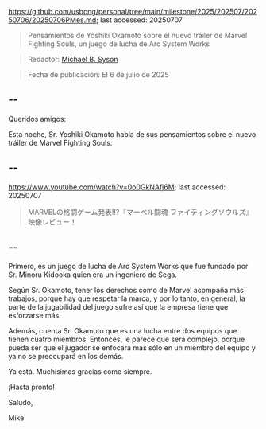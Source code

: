 https://github.com/usbong/personal/tree/main/milestone/2025/202507/20250706/20250706PMes.md; last accessed: 20250707

> Pensamientos de Yoshiki Okamoto sobre el nuevo tráiler de Marvel Fighting Souls, un juego de lucha de Arc System Works

> Redactor: [Michael B. Syson](https://www.linkedin.com/in/michaelsyson/)

> Fecha de publicación: El 6 de julio de 2025

## --

Queridos amigos:

Esta noche, Sr. Yoshiki Okamoto habla de sus pensamientos sobre el nuevo tráiler de Marvel Fighting Souls. 

## --

https://www.youtube.com/watch?v=0o0GkNAfj6M; last accessed: 20250707

> MARVELの格闘ゲーム発表!!?『マーベル闘魂 ファイティングソウルズ』映像レビュー！ 

## --

Primero, es un juego de lucha de Arc System Works que fue fundado por Sr. Minoru Kidooka quien era un ingeniero de Sega.

Según Sr. Okamoto, tener los derechos como de Marvel acompaña más trabajos, porque hay que respetar la marca, y por lo tanto, en general, la parte de la jugabilidad del juego sufre así que la empresa tiene que esforzarse más.

Además, cuenta Sr. Okamoto que es una lucha entre dos equipos que tienen cuatro miembros. Entonces, le parece que será complejo, porque pueda ser que el jugador se enfocará más sólo en un miembro del equipo y ya no se preocupará en los demás.

Ya está. Muchísimas gracias como siempre.

¡Hasta pronto!

Saludo,

Mike
